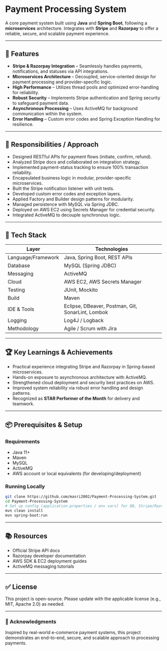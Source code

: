 # Payment Processing System

A core payment system built using **Java** and **Spring Boot**, following a **microservices** architecture. Integrates with **Stripe** and **Razorpay** to offer a reliable, secure, and scalable payment experience.

---

## 🚀 Features

- **Stripe & Razorpay Integration** – Seamlessly handles payments, notifications, and statuses via API integrations.  
- **Microservices Architecture** – Decoupled, service-oriented design for payment processing and provider-specific logic.  
- **High Performance** – Utilizes thread pools and optimized error-handling for reliability.  
- **Robust Security** – Implements Stripe authentication and Spring security to safeguard payment data.  
- **Asynchronous Processing** – Uses ActiveMQ for background communication within the system.  
- **Error Handling** – Custom error codes and Spring Exception Handling for resilience.

---

## 🎯 Responsibilities / Approach

- Designed RESTful APIs for payment flows (initiate, confirm, refund).  
- Analyzed Stripe docs and collaborated on integration strategy.  
- Implemented payment-status tracking to ensure 100% transaction reliability.  
- Encapsulated business logic in modular, provider-specific microservices.  
- Built the Stripe notification listener with unit tests.  
- Developed custom error codes and exception layers.  
- Applied Factory and Builder design patterns for modularity.  
- Managed persistence with MySQL via Spring JDBC.  
- Deployed on AWS EC2 using Secrets Manager for credential security.  
- Integrated ActiveMQ to decouple synchronous logic.  

---

## 🧰 Tech Stack

| Layer              | Technologies |
|-------------------|--------------|
| Language/Framework | Java, Spring Boot, REST APIs |
| Database           | MySQL (Spring JDBC) |
| Messaging          | ActiveMQ |
| Cloud              | AWS EC2, AWS Secrets Manager |
| Testing            | JUnit, Mockito |
| Build              | Maven |
| IDE & Tools        | Eclipse, DBeaver, Postman, Git, SonarLint, Lombok |
| Logging            | Log4J / Logback |
| Methodology        | Agile / Scrum with Jira |

---

## 🏆 Key Learnings & Achievements

- Practical experience integrating Stripe and Razorpay in Spring-based microservices.  
- Hands-on exposure to asynchronous architecture with ActiveMQ.  
- Strengthened cloud deployment and security best practices on AWS.  
- Improved system reliability via robust error handling and design patterns.  
- Recognized as **STAR Performer of the Month** for delivery and teamwork.

---

## 📦 Prerequisites & Setup

### Requirements

- Java 11+  
- Maven  
- MySQL  
- ActiveMQ  
- AWS account or local equivalents (for developing/deployment)

### Running Locally

```bash
git clone https://github.com/masri2002/Payment-Processing-System.git
cd Payment-Processing-System
# Set up config (application.properties / env vars) for DB, Stripe/Razorpay keys, ActiveMQ, AWS
mvn clean install
mvn spring-boot:run
```

---

## 📚 Resources

- Official Stripe API docs  
- Razorpay developer documentation  
- AWS SDK & EC2 deployment guides  
- ActiveMQ messaging tutorials  

---

## ✅ License

This project is open-source. Please update with the applicable license (e.g., MIT, Apache 2.0) as needed.

---

### 🧡 Acknowledgments

Inspired by real-world e-commerce payment systems, this project demonstrates an end-to-end, secure, and scalable approach to processing payments.
